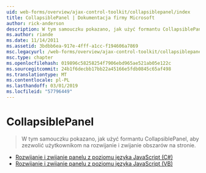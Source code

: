```yaml
---
uid: web-forms/overview/ajax-control-toolkit/collapsiblepanel/index
title: CollapsiblePanel | Dokumentacja firmy Microsoft
author: rick-anderson
description: W tym samouczku pokazano, jak użyć formantu CollapsiblePanel, aby zezwolić użytkownikom na rozwijanie i zwijanie obszarów na stronie.
ms.author: riande
ms.date: 11/14/2011
ms.assetid: 3bdbb6ea-917e-4fff-a1cc-f194606a7869
msc.legacyurl: /web-forms/overview/ajax-control-toolkit/collapsiblepanel
msc.type: chapter
ms.openlocfilehash: 019896c58258254f7906ebd965ae521ab05e122c
ms.sourcegitcommit: 24b1f6decbb17bb22a45166e5fdb0845c65af498
ms.translationtype: MT
ms.contentlocale: pl-PL
ms.lasthandoff: 03/01/2019
ms.locfileid: "57796449"
---
```

<a name="collapsiblepanel"></a>CollapsiblePanel
====================
> W tym samouczku pokazano, jak użyć formantu CollapsiblePanel, aby zezwolić użytkownikom na rozwijanie i zwijanie obszarów na stronie.


- [Rozwijanie i zwijanie panelu z poziomu języka JavaScript (C#)](collapsing-and-expanding-a-panel-from-javascript-cs.md)
- [Rozwijanie i zwijanie panelu z poziomu języka JavaScript (VB)](collapsing-and-expanding-a-panel-from-javascript-vb.md)
